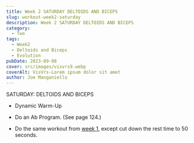 ```yaml
---
title: Week 2 SATURDAY DELTOIDS AND BICEPS
slug: workout-week2-saturday 
description: Week 2 SATURDAY DELTOIDS AND BICEPS
category:
  - Two
tags:
  - Week2
  - Deltoids and Biceps
  - Evolution  
pubDate: 2023-09-08
cover: src/images/visvrs9.webp
coverAlt: VisVrs-Lorem ipsum dolor sit amet
author: Joe Manganiello 
---
```


SATURDAY: DELTOIDS AND BICEPS  

- Dynamic Warm-Up

- Do an Ab Program. (See page 124.)

- Do the same workout from <a href="/workout-week1-saturday/">week 1</a>, except cut down the rest time to 50 seconds.